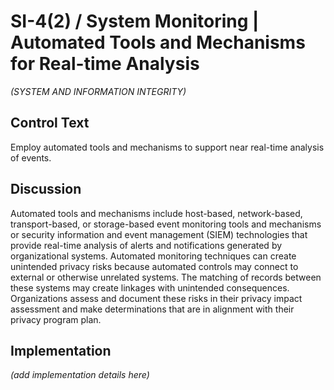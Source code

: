 # SI-4(2) / System Monitoring | Automated Tools and Mechanisms for Real-time Analysis

_(SYSTEM AND INFORMATION INTEGRITY)_

## Control Text

Employ automated tools and mechanisms to support near real-time analysis of events.

## Discussion

Automated tools and mechanisms include host-based, network-based, transport-based, or storage-based event monitoring tools and mechanisms or security information and event management (SIEM) technologies that provide real-time analysis of alerts and notifications generated by organizational systems. Automated monitoring techniques can create unintended privacy risks because automated controls may connect to external or otherwise unrelated systems. The matching of records between these systems may create linkages with unintended consequences. Organizations assess and document these risks in their privacy impact assessment and make determinations that are in alignment with their privacy program plan.

## Implementation

_(add implementation details here)_